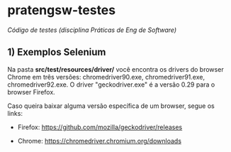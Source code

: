 # pratengsw-testes
*Código de testes (disciplina Práticas de Eng de Software)*

## 1) Exemplos Selenium

Na pasta **src/test/resources/driver/** você encontra os drivers do browser Chrome em três versões: 
chromedriver90.exe, chromedriver91.exe, chromedriver92.exe. O driver "geckodriver.exe" é a versão 0.29 para o browser Firefox. 

Caso queira baixar alguma versão específica de um browser, segue os links:

-  Firefox: <https://github.com/mozilla/geckodriver/releases>

-  Chrome: <https://chromedriver.chromium.org/downloads>


